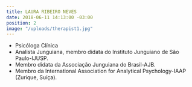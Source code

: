 ```yaml
---
title: LAURA RIBEIRO NEVES
date: 2018-06-11 14:13:00 -03:00
position: 2
image: "/uploads/therapist1.jpg"
---
```


* Psicóloga Clínica
* Analista Junguiana, membro didata do Instituto Junguiano de São Paulo-IJUSP.
* Membro didata da Associação Junguiana do Brasil-AJB.
* Membro da International Association for Analytical Psychology-IAAP (Zurique, Suíça).